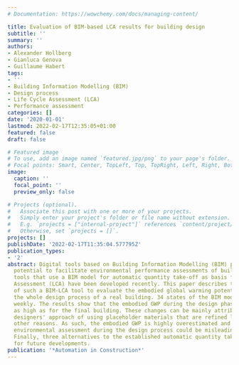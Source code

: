 ```yaml
---
# Documentation: https://wowchemy.com/docs/managing-content/

title: Evaluation of BIM-based LCA results for building design
subtitle: ''
summary: ''
authors:
- Alexander Hollberg
- Gianluca Genova
- Guillaume Habert
tags:
- ''
- Building Information Modelling (BIM)
- Design process
- Life Cycle Assessment (LCA)
- Performance assessment
categories: []
date: '2020-01-01'
lastmod: 2022-02-17T12:35:05+01:00
featured: false
draft: false

# Featured image
# To use, add an image named `featured.jpg/png` to your page's folder.
# Focal points: Smart, Center, TopLeft, Top, TopRight, Left, Right, BottomLeft, Bottom, BottomRight.
image:
  caption: ''
  focal_point: ''
  preview_only: false

# Projects (optional).
#   Associate this post with one or more of your projects.
#   Simply enter your project's folder or file name without extension.
#   E.g. `projects = ["internal-project"]` references `content/project/deep-learning/index.md`.
#   Otherwise, set `projects = []`.
projects: []
publishDate: '2022-02-17T11:35:04.577795Z'
publication_types:
- '2'
abstract: Digital tools based on Building Information Modelling (BIM) provide the
  potential to facilitate environmental performance assessments of buildings. Various
  tools that use a BIM model for automatic quantity take-off as basis for Life Cycle
  Assessment (LCA) have been developed recently. This paper describes the first application
  of such a BIM-LCA tool to evaluate the embodied global warming potential (GWP) throughout
  the whole design process of a real building. 34 states of the BIM model are analysed
  weekly. The results show that the embodied GWP during the design phase is twice
  as high as for the final building. These changes can be mainly attributed to the
  designers' approach of using placeholder materials that are refined later, besides
  other reasons. As such, the embodied GWP is highly overestimated and a BIM-based
  environmental assessment during the design process could be misleading and counterproductive.
  Finally, three alternatives to the established automatic quantity take-off are discussed
  for future developments.
publication: '*Automation in Construction*'
---
```

